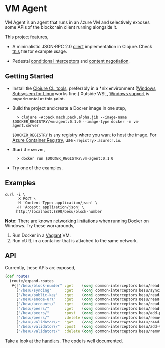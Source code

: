 # VM Agent

VM Agent is an agent that runs in an Azure VM and selectively exposes some APIs of the blockchain client running alongside it.

This project features,

- A minimalistic JSON-RPC 2.0 [client](src/vm_agent/json_rpc.clj) implementation in Clojure. Check [this](src/vm_agent/besu.clj) file for example usage.

- Pedestal [conditional interceptors](src/vm_agent/besu.clj) and [content negotiation](src/vm_agent/main.clj).

## Getting Started

- Install the [Clojure CLI tools](https://clojure.org/guides/getting_started#_clojure_installer_and_cli_tools), preferably in a \*nix environment ([Windows Subsystem for Linux](https://docs.microsoft.com/en-us/windows/wsl/install-win10) works fine.) Outside WSL, [Windows support](https://clojure.org/guides/getting_started#_installation_on_windows) is experimental at this point.

- Build the project and create a Docker image in one step,

        > clojure -A:pack mach.pack.alpha.jib --image-name $DOCKER_REGISTRY/vm-agent:0.1.0 --image-type docker -m vm-agent.server

    `$DOCKER_REGISTRY` is any registry where you want to host the image. For [Azure Container Registry](https://azure.microsoft.com/en-in/services/container-registry/), use `<registry>.azurecr.io`.

- Start the server,

        > docker run $DOCKER_REGISTRY/vm-agent:0.1.0

- Try one of the examples.

## Examples

```shell
curl -i \
     -X POST \
     -H 'Content-Type: application/json' \
     -H 'Accept: application/json' \
     http://localhost:8890/besu/block-number
```

**Note:** There are known [networking limitations](https://docs.docker.com/docker-for-windows/networking/) when running Docker on Windows. Try these workarounds,

1. Run Docker in a [Vagrant](https://www.vagrantup.com/) VM.
1. Run cURL in a container that is attached to the same network.

## API

Currently, these APIs are exposed,

```clojure
(def routes
  (route/expand-routes
   #{["/besu/block-number" :get    (conj common-interceptors besu/read-block-number)]
     ["/besu/syncing"      :get    (conj common-interceptors besu/syncing)]
     ["/besu/public-key"   :get    (conj common-interceptors besu/read-public-key)]
     ["/besu/enode-url"    :get    (conj common-interceptors besu/read-enode-url)]
     ["/besu/accounts/"    :get    (conj common-interceptors besu/read-accounts)]
     ["/besu/peers/"       :get    (conj common-interceptors besu/read-peers)]
     ["/besu/peers/"       :post   (conj common-interceptors besu/add-peer)]
     ["/besu/peers/"       :delete (conj common-interceptors besu/remove-peer)]
     ["/besu/validators/"  :get    (conj common-interceptors besu/read-validators)]
     ["/besu/validators/"  :post   (conj common-interceptors besu/add-validator)]
     ["/besu/validators/"  :delete (conj common-interceptors besu/remove-validator)]}))
```

Take a look at the [handlers](src/vm_agent/besu.clj). The code is well documented.
